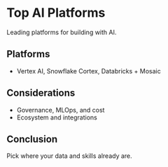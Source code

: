 # Top AI Platforms

Leading platforms for building with AI.

## Platforms
- Vertex AI, Snowflake Cortex, Databricks + Mosaic

## Considerations
- Governance, MLOps, and cost
- Ecosystem and integrations

## Conclusion
Pick where your data and skills already are.
